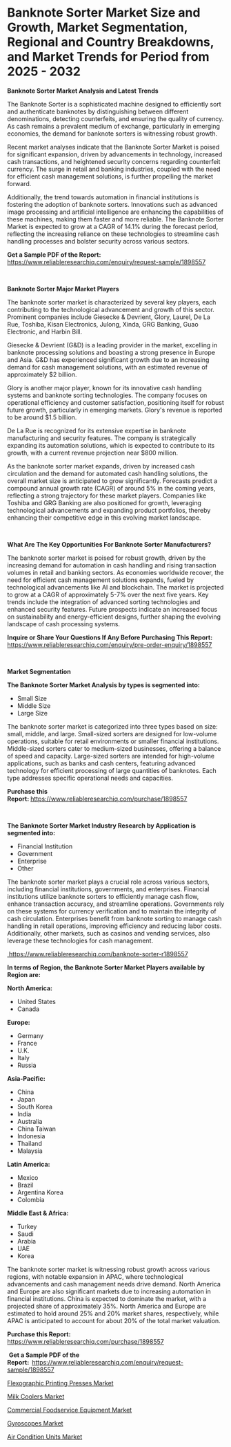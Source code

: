 <p><h1>Banknote Sorter Market Size and Growth, Market Segmentation, Regional and Country Breakdowns, and Market Trends for Period from 2025 -  2032</h1></p><p><strong>Banknote Sorter Market Analysis and Latest Trends</strong></p>
<p><p>The Banknote Sorter is a sophisticated machine designed to efficiently sort and authenticate banknotes by distinguishing between different denominations, detecting counterfeits, and ensuring the quality of currency. As cash remains a prevalent medium of exchange, particularly in emerging economies, the demand for banknote sorters is witnessing robust growth.</p><p>Recent market analyses indicate that the Banknote Sorter Market is poised for significant expansion, driven by advancements in technology, increased cash transactions, and heightened security concerns regarding counterfeit currency. The surge in retail and banking industries, coupled with the need for efficient cash management solutions, is further propelling the market forward.</p><p>Additionally, the trend towards automation in financial institutions is fostering the adoption of banknote sorters. Innovations such as advanced image processing and artificial intelligence are enhancing the capabilities of these machines, making them faster and more reliable. The Banknote Sorter Market is expected to grow at a CAGR of 14.1% during the forecast period, reflecting the increasing reliance on these technologies to streamline cash handling processes and bolster security across various sectors.</p></p>
<p><strong>Get a Sample PDF of the Report:&nbsp;</strong> <a href="https://www.reliableresearchiq.com/enquiry/request-sample/1898557?utm_campaign=1123&utm_medium=2&utm_source=Github&utm_content=ia&utm_term=23022025&utm_id=banknote-sorter">https://www.reliableresearchiq.com/enquiry/request-sample/1898557</a></p>
<p>&nbsp;</p>
<p><strong>Banknote Sorter Major Market Players</strong></p>
<p><p>The banknote sorter market is characterized by several key players, each contributing to the technological advancement and growth of this sector. Prominent companies include Giesecke & Devrient, Glory, Laurel, De La Rue, Toshiba, Kisan Electronics, Julong, Xinda, GRG Banking, Guao Electronic, and Harbin Bill. </p><p>Giesecke & Devrient (G&D) is a leading provider in the market, excelling in banknote processing solutions and boasting a strong presence in Europe and Asia. G&D has experienced significant growth due to an increasing demand for cash management solutions, with an estimated revenue of approximately $2 billion. </p><p>Glory is another major player, known for its innovative cash handling systems and banknote sorting technologies. The company focuses on operational efficiency and customer satisfaction, positioning itself for robust future growth, particularly in emerging markets. Glory's revenue is reported to be around $1.5 billion.</p><p>De La Rue is recognized for its extensive expertise in banknote manufacturing and security features. The company is strategically expanding its automation solutions, which is expected to contribute to its growth, with a current revenue projection near $800 million.</p><p>As the banknote sorter market expands, driven by increased cash circulation and the demand for automated cash handling solutions, the overall market size is anticipated to grow significantly. Forecasts predict a compound annual growth rate (CAGR) of around 5% in the coming years, reflecting a strong trajectory for these market players. Companies like Toshiba and GRG Banking are also positioned for growth, leveraging technological advancements and expanding product portfolios, thereby enhancing their competitive edge in this evolving market landscape.</p></p>
<p>&nbsp;</p>
<p><strong>What Are The Key Opportunities For Banknote Sorter Manufacturers?</strong></p>
<p><p>The banknote sorter market is poised for robust growth, driven by the increasing demand for automation in cash handling and rising transaction volumes in retail and banking sectors. As economies worldwide recover, the need for efficient cash management solutions expands, fueled by technological advancements like AI and blockchain. The market is projected to grow at a CAGR of approximately 5-7% over the next five years. Key trends include the integration of advanced sorting technologies and enhanced security features. Future prospects indicate an increased focus on sustainability and energy-efficient designs, further shaping the evolving landscape of cash processing systems.</p></p>
<p><strong>Inquire or Share Your Questions If Any Before Purchasing This Report:</strong> <a href="https://www.reliableresearchiq.com/enquiry/pre-order-enquiry/1898557?utm_campaign=1123&utm_medium=2&utm_source=Github&utm_content=ia&utm_term=23022025&utm_id=banknote-sorter">https://www.reliableresearchiq.com/enquiry/pre-order-enquiry/1898557</a></p>
<p>&nbsp;</p>
<p><strong>Market Segmentation</strong></p>
<p><strong>The Banknote Sorter Market Analysis by types is segmented into:</strong></p>
<p><ul><li>Small Size</li><li>Middle Size</li><li>Large Size</li></ul></p>
<p><p>The banknote sorter market is categorized into three types based on size: small, middle, and large. Small-sized sorters are designed for low-volume operations, suitable for retail environments or smaller financial institutions. Middle-sized sorters cater to medium-sized businesses, offering a balance of speed and capacity. Large-sized sorters are intended for high-volume applications, such as banks and cash centers, featuring advanced technology for efficient processing of large quantities of banknotes. Each type addresses specific operational needs and capacities.</p></p>
<p><strong>Purchase this Report:&nbsp;</strong><a href="https://www.reliableresearchiq.com/purchase/1898557?utm_campaign=1123&utm_medium=2&utm_source=Github&utm_content=ia&utm_term=23022025&utm_id=banknote-sorter">https://www.reliableresearchiq.com/purchase/1898557</a></p>
<p>&nbsp;</p>
<p><strong>The Banknote Sorter Market Industry Research by Application is segmented into:</strong></p>
<p><ul><li>Financial Institution</li><li>Government</li><li>Enterprise</li><li>Other</li></ul></p>
<p><p>The banknote sorter market plays a crucial role across various sectors, including financial institutions, governments, and enterprises. Financial institutions utilize banknote sorters to efficiently manage cash flow, enhance transaction accuracy, and streamline operations. Governments rely on these systems for currency verification and to maintain the integrity of cash circulation. Enterprises benefit from banknote sorting to manage cash handling in retail operations, improving efficiency and reducing labor costs. Additionally, other markets, such as casinos and vending services, also leverage these technologies for cash management.</p></p>
<p><a href="https://www.reliableresearchiq.com/banknote-sorter-r1898557?utm_campaign=1123&utm_medium=2&utm_source=Github&utm_content=ia&utm_term=23022025&utm_id=banknote-sorter">&nbsp;https://www.reliableresearchiq.com/banknote-sorter-r1898557</a></p>
<p><strong>In terms of Region, the Banknote Sorter Market Players available by Region are:</strong></p>
<p>
    <p> <strong> North America: </strong>
        <ul>
            <li>United States</li>
            <li>Canada</li>
        </ul>
        </p> 
    <p> <strong> Europe: </strong>
        <ul>
            <li>Germany</li>
            <li>France</li>
            <li>U.K.</li>
            <li>Italy</li>
            <li>Russia</li>
        </ul>
        </p> 
    <p> <strong> Asia-Pacific: </strong>
        <ul>
            <li>China</li>
            <li>Japan</li>
            <li>South Korea</li>
            <li>India</li>
            <li>Australia</li>
            <li>China Taiwan</li>
            <li>Indonesia</li>
            <li>Thailand</li>
            <li>Malaysia</li>
        </ul>
        </p> 
    <p> <strong> Latin America: </strong>
        <ul>
            <li>Mexico</li>
            <li>Brazil</li>
            <li>Argentina Korea</li>
            <li>Colombia</li>
        </ul>
        </p> 
    <p> <strong> Middle East & Africa: </strong>
        <ul>
            <li>Turkey</li>
            <li>Saudi</li>
            <li>Arabia</li>
            <li>UAE</li>
            <li>Korea</li>
        </ul>
    </p>
    </p>
<p><p>The banknote sorter market is witnessing robust growth across various regions, with notable expansion in APAC, where technological advancements and cash management needs drive demand. North America and Europe are also significant markets due to increasing automation in financial institutions. China is expected to dominate the market, with a projected share of approximately 35%. North America and Europe are estimated to hold around 25% and 20% market shares, respectively, while APAC is anticipated to account for about 20% of the total market valuation.</p></p>
<p><strong>Purchase this Report: </strong><a href="https://www.reliableresearchiq.com/purchase/1898557?utm_campaign=1123&utm_medium=2&utm_source=Github&utm_content=ia&utm_term=23022025&utm_id=banknote-sorter">https://www.reliableresearchiq.com/purchase/1898557</a></p>
<p>&nbsp;<strong>Get a Sample PDF of the Report:&nbsp;&nbsp;</strong><a href="https://www.reliableresearchiq.com/enquiry/request-sample/1898557?utm_campaign=1123&utm_medium=2&utm_source=Github&utm_content=ia&utm_term=23022025&utm_id=banknote-sorter">https://www.reliableresearchiq.com/enquiry/request-sample/1898557</a></p>
<p><strong></strong></p>
<p><p><a href="https://github.com/iousefzuzic/Market-Research-Report-List-1/blob/main/flexographic-printing-presses-market.md?utm_campaign=1123&utm_medium=2&utm_source=Github&utm_content=ia&utm_term=23022025&utm_id=banknote-sorter">Flexographic Printing Presses Market</a></p><p><a href="https://github.com/vsiljgestel/Market-Research-Report-List-1/blob/main/milk-coolers-market.md?utm_campaign=1123&utm_medium=2&utm_source=Github&utm_content=ia&utm_term=23022025&utm_id=banknote-sorter">Milk Coolers Market</a></p><p><a href="https://github.com/kenecezuena8/Market-Research-Report-List-1/blob/main/commercial-foodservice-equipment-market.md?utm_campaign=1123&utm_medium=2&utm_source=Github&utm_content=ia&utm_term=23022025&utm_id=banknote-sorter">Commercial Foodservice Equipment Market</a></p><p><a href="https://github.com/belhejmawoue/Market-Research-Report-List-1/blob/main/gyroscopes-market.md?utm_campaign=1123&utm_medium=2&utm_source=Github&utm_content=ia&utm_term=23022025&utm_id=banknote-sorter">Gyroscopes Market</a></p><p><a href="https://github.com/boudykodumi/Market-Research-Report-List-1/blob/main/air-condition-units-market.md?utm_campaign=1123&utm_medium=2&utm_source=Github&utm_content=ia&utm_term=23022025&utm_id=banknote-sorter">Air Condition Units Market</a></p></p>